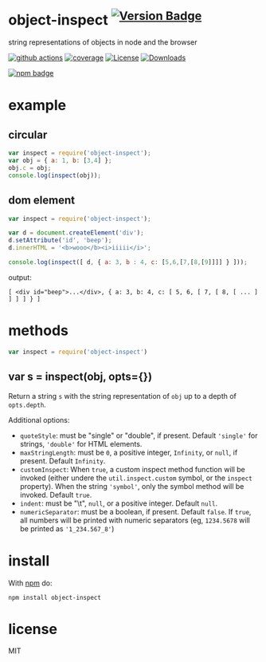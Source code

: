 # object-inspect <sup>[![Version Badge][npm-version-svg]][package-url]</sup>

string representations of objects in node and the browser

[![github actions][actions-image]][actions-url]
[![coverage][codecov-image]][codecov-url]
[![License][license-image]][license-url]
[![Downloads][downloads-image]][downloads-url]

[![npm badge][npm-badge-png]][package-url]

# example

## circular

``` js
var inspect = require('object-inspect');
var obj = { a: 1, b: [3,4] };
obj.c = obj;
console.log(inspect(obj));
```

## dom element

``` js
var inspect = require('object-inspect');

var d = document.createElement('div');
d.setAttribute('id', 'beep');
d.innerHTML = '<b>wooo</b><i>iiiii</i>';

console.log(inspect([ d, { a: 3, b : 4, c: [5,6,[7,[8,[9]]]] } ]));
```

output:

```
[ <div id="beep">...</div>, { a: 3, b: 4, c: [ 5, 6, [ 7, [ 8, [ ... ] ] ] ] } ]
```

# methods

``` js
var inspect = require('object-inspect')
```

## var s = inspect(obj, opts={})

Return a string `s` with the string representation of `obj` up to a depth of `opts.depth`.

Additional options:

- `quoteStyle`: must be "single" or "double", if present. Default `'single'` for strings, `'double'`
  for HTML elements.
- `maxStringLength`: must be `0`, a positive integer, `Infinity`, or `null`, if present. Default
  `Infinity`.
- `customInspect`: When `true`, a custom inspect method function will be invoked (either undere the
  `util.inspect.custom` symbol, or the `inspect` property). When the string `'symbol'`, only the
  symbol method will be invoked. Default `true`.
- `indent`: must be "\t", `null`, or a positive integer. Default `null`.
- `numericSeparator`: must be a boolean, if present. Default `false`. If `true`, all numbers will be
  printed with numeric separators (eg, `1234.5678` will be printed as `'1_234.567_8'`)

# install

With [npm](https://npmjs.org) do:

```
npm install object-inspect
```

# license

MIT

[package-url]: https://npmjs.org/package/object-inspect

[npm-version-svg]: https://versionbadg.es/inspect-js/object-inspect.svg

[deps-svg]: https://david-dm.org/inspect-js/object-inspect.svg

[deps-url]: https://david-dm.org/inspect-js/object-inspect

[dev-deps-svg]: https://david-dm.org/inspect-js/object-inspect/dev-status.svg

[dev-deps-url]: https://david-dm.org/inspect-js/object-inspect#info=devDependencies

[npm-badge-png]: https://nodei.co/npm/object-inspect.png?downloads=true&stars=true

[license-image]: https://img.shields.io/npm/l/object-inspect.svg

[license-url]: LICENSE

[downloads-image]: https://img.shields.io/npm/dm/object-inspect.svg

[downloads-url]: https://npm-stat.com/charts.html?package=object-inspect

[codecov-image]: https://codecov.io/gh/inspect-js/object-inspect/branch/main/graphs/badge.svg

[codecov-url]: https://app.codecov.io/gh/inspect-js/object-inspect/

[actions-image]: https://img.shields.io/endpoint?url=https://github-actions-badge-u3jn4tfpocch.runkit.sh/inspect-js/object-inspect

[actions-url]: https://github.com/inspect-js/object-inspect/actions
